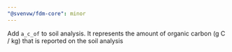 ```yaml
---
"@svenvw/fdm-core": minor
---
```


Add `a_c_of` to soil analysis. It represents the amount of organic carbon (g C / kg) that is reported on the soil analysis

